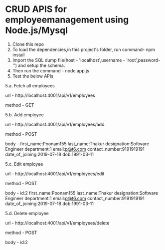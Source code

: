 # CRUD APIS for employeemanagement using Node.js/Mysql

1. Clone this repo
2. To load the dependencies,in this project's folder, run command- npm install
3. Import the SQL dump file(host - 'localhost',username - 'root',password-'') and setup the schema.
4. Then run the command - node app.js
5. Test the below APIs

5.a. Fetch all employees

  url - http://localhost:4001/api/v1/employees
  
  method - GET
  
5.b. Add employee

  url - http://localhost:4001/api/v1/employees/add
  
  method - POST
  
  body - 
  first_name:Poonam155
  last_name:Thakur
  designation:Software Engineer
  department:1
  email:p@t6.com
  contact_number:9191919191
  date_of_joining:2019-07-18
  dob:1991-03-11
  
5.c. Edit employee

  url - http://localhost:4001/api/v1/employees/edit
  
  method - POST
  
  body -
  id:2
  first_name:Poonam155
  last_name:Thakur
  designation:Software Engineer
  department:1
  email:p@t6.com
  contact_number:9191919191
  date_of_joining:2019-07-18
  dob:1991-03-11
  
5.d. Delete employee

  url - http://localhost:4001/api/v1/employees/delete
  
  method - POST
  
  body - 
  id:2
